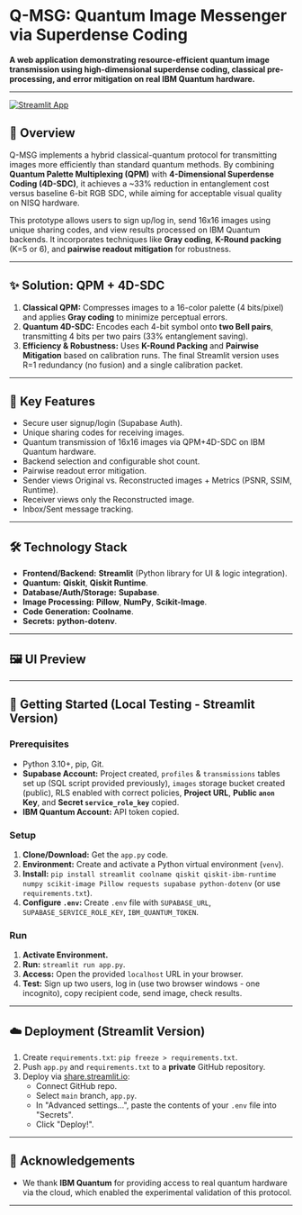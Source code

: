 # Q-MSG: Quantum Image Messenger via Superdense Coding

**A web application demonstrating resource-efficient quantum image transmission using high-dimensional superdense coding, classical pre-processing, and error mitigation on real IBM Quantum hardware.**

---
[![Streamlit App](https://static.streamlit.io/badges/streamlit_badge_black_white.svg)](https://your-name-qmsg.streamlit.app)
## 📜 Overview

Q-MSG implements a hybrid classical-quantum protocol for transmitting images more efficiently than standard quantum methods. By combining **Quantum Palette Multiplexing (QPM)** with **4-Dimensional Superdense Coding (4D-SDC)**, it achieves a ~33% reduction in entanglement cost versus baseline 6-bit RGB SDC, while aiming for acceptable visual quality on NISQ hardware.

This prototype allows users to sign up/log in, send 16x16 images using unique sharing codes, and view results processed on IBM Quantum backends. It incorporates techniques like **Gray coding**, **K-Round packing** (K=5 or 6), and **pairwise readout mitigation** for robustness.

---

## ✨ Solution: QPM + 4D-SDC

1.  **Classical QPM:** Compresses images to a 16-color palette (4 bits/pixel) and applies **Gray coding** to minimize perceptual errors.
2.  **Quantum 4D-SDC:** Encodes each 4-bit symbol onto **two Bell pairs**, transmitting 4 bits per two pairs (33% entanglement saving).
3.  **Efficiency & Robustness:** Uses **K-Round Packing** and **Pairwise Mitigation** based on calibration runs. The final Streamlit version uses R=1 redundancy (no fusion) and a single calibration packet.

---

## 🚀 Key Features

* Secure user signup/login (Supabase Auth).
* Unique sharing codes for receiving images.
* Quantum transmission of 16x16 images via QPM+4D-SDC on IBM Quantum hardware.
* Backend selection and configurable shot count.
* Pairwise readout error mitigation.
* Sender views Original vs. Reconstructed images + Metrics (PSNR, SSIM, Runtime).
* Receiver views only the Reconstructed image.
* Inbox/Sent message tracking.

---

## 🛠️ Technology Stack

* **Frontend/Backend:** **Streamlit** (Python library for UI & logic integration).
* **Quantum:** **Qiskit**, **Qiskit Runtime**.
* **Database/Auth/Storage:** **Supabase**.
* **Image Processing:** **Pillow**, **NumPy**, **Scikit-Image**.
* **Code Generation:** **Coolname**.
* **Secrets:** **python-dotenv**.

---

## 🖼️ UI Preview

---

## 🔧 Getting Started (Local Testing - Streamlit Version)

### Prerequisites

* Python 3.10+, pip, Git.
* **Supabase Account:** Project created, `profiles` & `transmissions` tables set up (SQL script provided previously), `images` storage bucket created (public), RLS enabled with correct policies, **Project URL**, **Public `anon` Key**, and **Secret `service_role_key`** copied.
* **IBM Quantum Account:** API token copied.

### Setup

1.  **Clone/Download:** Get the `app.py` code.
2.  **Environment:** Create and activate a Python virtual environment (`venv`).
3.  **Install:** `pip install streamlit coolname qiskit qiskit-ibm-runtime numpy scikit-image Pillow requests supabase python-dotenv` (or use `requirements.txt`).
4.  **Configure `.env`:** Create `.env` file with `SUPABASE_URL`, `SUPABASE_SERVICE_ROLE_KEY`, `IBM_QUANTUM_TOKEN`.

### Run

1.  **Activate Environment.**
2.  **Run:** `streamlit run app.py`.
3.  **Access:** Open the provided `localhost` URL in your browser.
4.  **Test:** Sign up two users, log in (use two browser windows - one incognito), copy recipient code, send image, check results.

---

## ☁️ Deployment (Streamlit Version)

1.  Create `requirements.txt`: `pip freeze > requirements.txt`.
2.  Push `app.py` and `requirements.txt` to a **private** GitHub repository.
3.  Deploy via [share.streamlit.io](https://share.streamlit.io):
    * Connect GitHub repo.
    * Select `main` branch, `app.py`.
    * In "Advanced settings...", paste the contents of your `.env` file into "Secrets".
    * Click "Deploy!".

---

## 🙏 Acknowledgements

* We thank **IBM Quantum** for providing access to real quantum hardware via the cloud, which enabled the experimental validation of this protocol.

---
